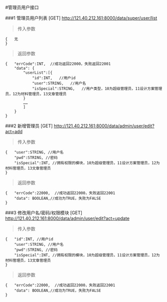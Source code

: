#管理员用户接口

###1 管理员用户列表
[GET] http://121.40.212.161:8000/data/super/user/list
>传入参数

	{   无
	}

>返回参数

	{   "errCode":INT,  //成功返回22000，失败返回22001
		"data": {
			"userList":[{
            	"id":INT,   //用户id
            	"user":STRING,   //用户名
            	"isSpecial":STRING,   //用户类型，10为超级管理员，11设计方案管理员，12为材料管理员，13文章管理员
            }
            ……
            ]
		}
	}

###2 新增管理员
[GET] http://121.40.212.161:8000/data/admin/user/edit?act=add
>传入参数

	{   "user":STRING, //用户名
	    "pwd":STRING, //密码
	    "isSpecial":INT, //拥有权限的模块，10为超级管理员，11设计方案管理员，12为材料管理员，13文章管理员
	}

>返回参数

	{   "errCode":22000,  //成功返回22000，失败返回22001
		"data": BOOLEAN,//成功为TRUE，失败为FALSE
	}


###3 修改用户名/密码/权限模块
[GET] http://121.40.212.161:8000/data/admin/user/edit?act=update
>传入参数

	{   "id":INT, //用户id
	    "user":STRING, //用户名
	    "pwd":STRING, //密码
	    "isSpecial":INT, //拥有权限的模块，10为超级管理员，11设计方案管理员，12为材料管理员，13文章管理员
	}

>返回参数

	{   "errCode":22000,  //成功返回22000，失败返回22001
		"data": BOOLEAN,//成功为TRUE，失败为FALSE
	}